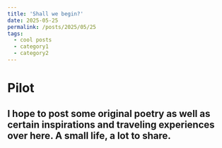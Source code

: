 ```yaml
---
title: 'Shall we begin?'
date: 2025-05-25
permalink: /posts/2025/05/25
tags:
  - cool posts
  - category1
  - category2
---
```



Pilot
======
I hope to post some original poetry as well as certain inspirations and traveling experiences over here. A small life, a lot to share.
------